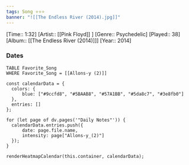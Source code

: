```yaml
---
tags: Song ⭐⭐⭐ 
banner: "![[The Endless River (2014).jpg]]"
---
```

[Time:: 1:32]
[Artist:: [[Pink Floyd]] ]
[Genre:: Psychedelic]
[Played:: 38]
[Album:: [[The Endless River (2014)]]]
[Year:: 2014]
### Dates
````dataview
TABLE Favorite_Song
WHERE Favorite_Song = [[Allons-y (2)]]
````

  ```dataviewjs
const calendarData = { 
	colors: { 
		blue: ["#9ccfd8", "#5BAAB8", "#57A1BB", "#5da8c7", "#3e8fb0"] 
	}, 
	entries: [] 
}; 

for (let page of dv.pages('"Daily Notes"')) { 
	calendarData.entries.push({ 
		date: page.file.name, 
		intensity: page["Allons-y_(2)"]
	}); 
} 

renderHeatmapCalendar(this.container, calendarData);
```
